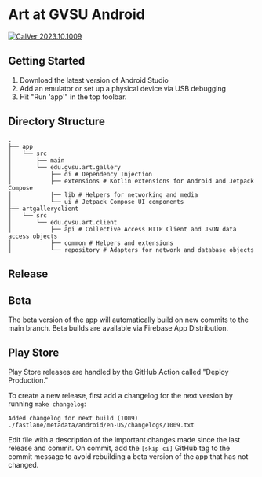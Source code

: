 # Art at GVSU Android

[![CalVer 2023.10.1009][img_version]][url_version]

## Getting Started

1. Download the latest version of Android Studio
2. Add an emulator or set up a physical device via USB debugging
3. Hit "Run 'app'" in the top toolbar.

[img_version]: https://img.shields.io/static/v1.svg?label=CalVer&message=2023.10.1009&color=blue
[url_version]: https://github.com/gvsucis/art-at-gvsu-android

## Directory Structure

```
.
├── app
│   └── src
│       ├── main
│       └── edu.gvsu.art.gallery
│           ├── di # Dependency Injection
│           ├── extensions # Kotlin extensions for Android and Jetpack Compose
│           |── lib # Helpers for networking and media
│           └── ui # Jetpack Compose UI components
├── artgalleryclient
│   └── src
│       └── edu.gvsu.art.client
│           ├── api # Collective Access HTTP Client and JSON data access objects
│           ├── common # Helpers and extensions
│           └── repository # Adapters for network and database objects
```

## Release

## Beta

The beta version of the app will automatically build on new commits to the main branch. Beta builds are available via Firebase App Distribution.

## Play Store

Play Store releases are handled by the GitHub Action called "Deploy Production."

To create a new release, first add a changelog for the next version by running `make changelog`:

```
Added changelog for next build (1009)
./fastlane/metadata/android/en-US/changelogs/1009.txt
```

Edit file with a description of the important changes made since the last release and commit.  On commit, add the `[skip ci]` GitHub tag to the commit message to avoid
rebuilding a beta version of the app that has not changed.
